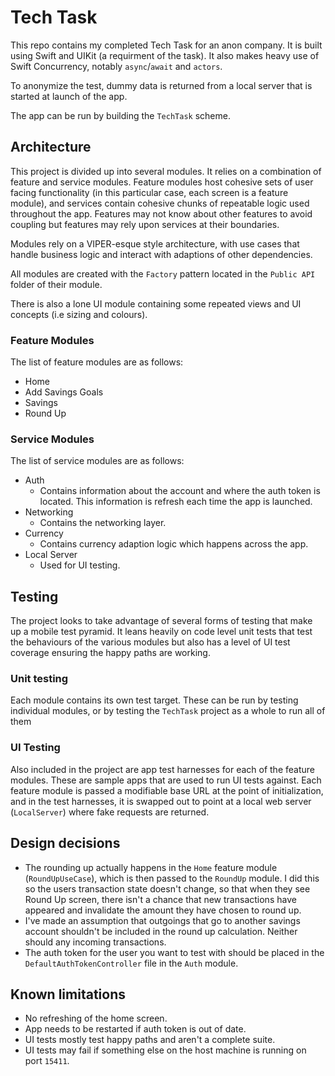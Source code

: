 # Tech Task

This repo contains my completed Tech Task for an anon company. It is built using Swift and UIKit (a requirment of the task). It also makes heavy use of Swift Concurrency, notably `async`/`await` and `actors`.

To anonymize the test, dummy data is returned from a local server that is started at launch of the app.

The app can be run by building the `TechTask` scheme.

## Architecture 

This project is divided up into several modules. It relies on a combination of feature and service modules. Feature modules host cohesive sets of user facing functionality (in this particular case, each screen is a feature module), and services contain cohesive chunks of repeatable logic used throughout the app. Features may not know about other features to avoid coupling but features may rely upon services at their boundaries. 

Modules rely on a VIPER-esque style architecture, with use cases that handle business logic and interact with adaptions of other dependencies. 

All modules are created with the `Factory` pattern located in the `Public API` folder of their module.

There is also a lone UI module containing some repeated views and UI concepts (i.e sizing and colours).

### Feature Modules

The list of feature modules are as follows:
- Home
- Add Savings Goals
- Savings
- Round Up

### Service Modules
The list of service modules are as follows:
- Auth
    - Contains information about the account and where the auth token is located. This information is refresh each time the app is launched.
- Networking
    - Contains the networking layer.
- Currency
    - Contains currency adaption logic which happens across the app.
- Local Server 
    - Used for UI testing.


## Testing

The project looks to take advantage of several forms of testing that make up a mobile test pyramid. It leans heavily on code level unit tests that test the behaviours of the various modules but also has a level of UI test coverage ensuring the happy paths are working.

### Unit testing
Each module contains its own test target. These can be run by testing individual modules, or by testing the `TechTask` project as a whole to run all of them

### UI Testing
Also included in the project are app test harnesses for each of the feature modules. These are sample apps that are used to run UI tests against. Each feature module is passed a modifiable base URL at the point of initialization, and in the test harnesses, it is swapped out to point at a local web server (`LocalServer`) where fake requests are returned.

## Design decisions
- The rounding up actually happens in the `Home` feature module (`RoundUpUseCase`), which is then passed to the `RoundUp` module. I did this so the users transaction state doesn't change, so that when they see Round Up screen, there isn't a chance that new transactions have appeared and invalidate the amount they have chosen to round up.
- I've made an assumption that outgoings that go to another savings account shouldn't be included in the round up calculation. Neither should any incoming transactions.
- The auth token for the user you want to test with should be placed in the `DefaultAuthTokenController` file in the `Auth` module.

## Known limitations
- No refreshing of the home screen.
- App needs to be restarted if auth token is out of date.
- UI tests mostly test happy paths and aren't a complete suite.
- UI tests may fail if something else on the host machine is running on port `15411`.

